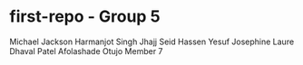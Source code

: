 # first-repo - Group 5
Michael Jackson
Harmanjot Singh Jhajj 
Seid Hassen Yesuf
Josephine Laure
Dhaval Patel
Afolashade Otujo
Member 7 
